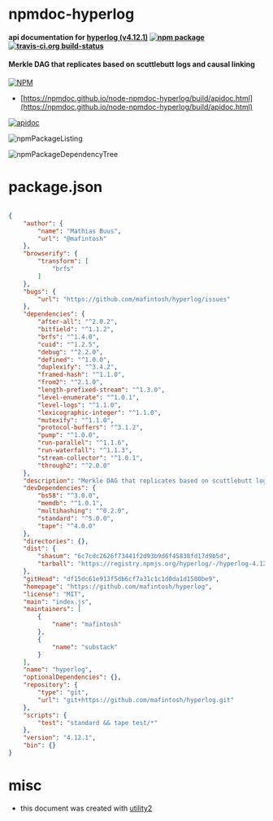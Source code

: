 # npmdoc-hyperlog

#### api documentation for  [hyperlog (v4.12.1)](https://github.com/mafintosh/hyperlog)  [![npm package](https://img.shields.io/npm/v/npmdoc-hyperlog.svg?style=flat-square)](https://www.npmjs.org/package/npmdoc-hyperlog) [![travis-ci.org build-status](https://api.travis-ci.org/npmdoc/node-npmdoc-hyperlog.svg)](https://travis-ci.org/npmdoc/node-npmdoc-hyperlog)

#### Merkle DAG that replicates based on scuttlebutt logs and causal linking

[![NPM](https://nodei.co/npm/hyperlog.png?downloads=true&downloadRank=true&stars=true)](https://www.npmjs.com/package/hyperlog)

- [https://npmdoc.github.io/node-npmdoc-hyperlog/build/apidoc.html](https://npmdoc.github.io/node-npmdoc-hyperlog/build/apidoc.html)

[![apidoc](https://npmdoc.github.io/node-npmdoc-hyperlog/build/screenCapture.buildCi.browser.%252Ftmp%252Fbuild%252Fapidoc.html.png)](https://npmdoc.github.io/node-npmdoc-hyperlog/build/apidoc.html)

![npmPackageListing](https://npmdoc.github.io/node-npmdoc-hyperlog/build/screenCapture.npmPackageListing.svg)

![npmPackageDependencyTree](https://npmdoc.github.io/node-npmdoc-hyperlog/build/screenCapture.npmPackageDependencyTree.svg)



# package.json

```json

{
    "author": {
        "name": "Mathias Buus",
        "url": "@mafintosh"
    },
    "browserify": {
        "transform": [
            "brfs"
        ]
    },
    "bugs": {
        "url": "https://github.com/mafintosh/hyperlog/issues"
    },
    "dependencies": {
        "after-all": "^2.0.2",
        "bitfield": "^1.1.2",
        "brfs": "^1.4.0",
        "cuid": "^1.2.5",
        "debug": "^2.2.0",
        "defined": "^1.0.0",
        "duplexify": "^3.4.2",
        "framed-hash": "^1.1.0",
        "from2": "^2.1.0",
        "length-prefixed-stream": "^1.3.0",
        "level-enumerate": "^1.0.1",
        "level-logs": "^1.1.0",
        "lexicographic-integer": "^1.1.0",
        "mutexify": "^1.1.0",
        "protocol-buffers": "^3.1.2",
        "pump": "^1.0.0",
        "run-parallel": "^1.1.6",
        "run-waterfall": "^1.1.3",
        "stream-collector": "^1.0.1",
        "through2": "^2.0.0"
    },
    "description": "Merkle DAG that replicates based on scuttlebutt logs and causal linking",
    "devDependencies": {
        "bs58": "^3.0.0",
        "memdb": "^1.0.1",
        "multihashing": "^0.2.0",
        "standard": "^5.0.0",
        "tape": "^4.0.0"
    },
    "directories": {},
    "dist": {
        "shasum": "6c7cdc2626f73441f2d93b9d6f45838fd17d9b5d",
        "tarball": "https://registry.npmjs.org/hyperlog/-/hyperlog-4.12.1.tgz"
    },
    "gitHead": "df15dc61e913f5db6cf7a31c1c1d0da1d1580be9",
    "homepage": "https://github.com/mafintosh/hyperlog",
    "license": "MIT",
    "main": "index.js",
    "maintainers": [
        {
            "name": "mafintosh"
        },
        {
            "name": "substack"
        }
    ],
    "name": "hyperlog",
    "optionalDependencies": {},
    "repository": {
        "type": "git",
        "url": "git+https://github.com/mafintosh/hyperlog.git"
    },
    "scripts": {
        "test": "standard && tape test/*"
    },
    "version": "4.12.1",
    "bin": {}
}
```



# misc
- this document was created with [utility2](https://github.com/kaizhu256/node-utility2)
